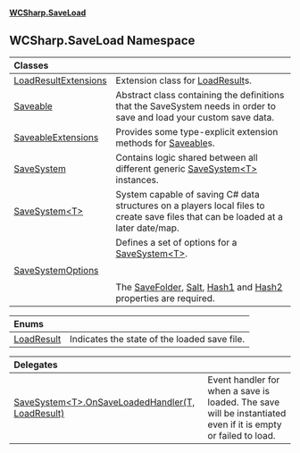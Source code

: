#### [WCSharp.SaveLoad](index.md 'index')

## WCSharp.SaveLoad Namespace

| Classes | |
| :--- | :--- |
| [LoadResultExtensions](WCSharp.SaveLoad.LoadResultExtensions.md 'WCSharp.SaveLoad.LoadResultExtensions') | Extension class for [LoadResult](WCSharp.SaveLoad.LoadResult.md 'WCSharp.SaveLoad.LoadResult')s. |
| [Saveable](WCSharp.SaveLoad.Saveable.md 'WCSharp.SaveLoad.Saveable') | Abstract class containing the definitions that the SaveSystem needs in order to save and load your custom save data. |
| [SaveableExtensions](WCSharp.SaveLoad.SaveableExtensions.md 'WCSharp.SaveLoad.SaveableExtensions') | Provides some type-explicit extension methods for [Saveable](WCSharp.SaveLoad.Saveable.md 'WCSharp.SaveLoad.Saveable')s. |
| [SaveSystem](WCSharp.SaveLoad.SaveSystem.md 'WCSharp.SaveLoad.SaveSystem') | Contains logic shared between all different generic [SaveSystem&lt;T&gt;](WCSharp.SaveLoad.SaveSystem_T_.md 'WCSharp.SaveLoad.SaveSystem<T>') instances. |
| [SaveSystem&lt;T&gt;](WCSharp.SaveLoad.SaveSystem_T_.md 'WCSharp.SaveLoad.SaveSystem<T>') | System capable of saving C# data structures on a players local files to create save files that can be loaded at a later date/map. |
| [SaveSystemOptions](WCSharp.SaveLoad.SaveSystemOptions.md 'WCSharp.SaveLoad.SaveSystemOptions') | Defines a set of options for a [SaveSystem&lt;T&gt;](WCSharp.SaveLoad.SaveSystem_T_.md 'WCSharp.SaveLoad.SaveSystem<T>').<br/><br/><br/>The [SaveFolder](WCSharp.SaveLoad.SaveSystemOptions.SaveFolder.md 'WCSharp.SaveLoad.SaveSystemOptions.SaveFolder'), [Salt](WCSharp.SaveLoad.SaveSystemOptions.Salt.md 'WCSharp.SaveLoad.SaveSystemOptions.Salt'), [Hash1](WCSharp.SaveLoad.SaveSystemOptions.Hash1.md 'WCSharp.SaveLoad.SaveSystemOptions.Hash1') and [Hash2](WCSharp.SaveLoad.SaveSystemOptions.Hash2.md 'WCSharp.SaveLoad.SaveSystemOptions.Hash2') properties are required. |

| Enums | |
| :--- | :--- |
| [LoadResult](WCSharp.SaveLoad.LoadResult.md 'WCSharp.SaveLoad.LoadResult') | Indicates the state of the loaded save file. |

| Delegates | |
| :--- | :--- |
| [SaveSystem&lt;T&gt;.OnSaveLoadedHandler(T, LoadResult)](WCSharp.SaveLoad.SaveSystem_T_.OnSaveLoadedHandler(T,WCSharp.SaveLoad.LoadResult).md 'WCSharp.SaveLoad.SaveSystem<T>.OnSaveLoadedHandler(T, WCSharp.SaveLoad.LoadResult)') | Event handler for when a save is loaded. The save will be instantiated even if it is empty or failed to load. |
